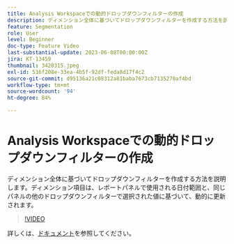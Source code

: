 ```yaml
---
title: Analysis Workspaceでの動的ドロップダウンフィルターの作成
description: ディメンション全体に基づいてドロップダウンフィルターを作成する方法を説明します。ディメンション項目は、レポートパネルで使用される日付範囲と、同じパネルの他のドロップダウンフィルターで選択された値に基づいて、動的に更新されます。
feature: Segmentation
role: User
level: Beginner
doc-type: Feature Video
last-substantial-update: 2023-06-08T00:00:00Z
jira: KT-13459
thumbnail: 3420315.jpeg
exl-id: 516f208e-33ea-4b5f-92df-feda8d17f4c2
source-git-commit: d95136a21c08312a81baba7673cb7135270af4bd
workflow-type: tm+mt
source-wordcount: '94'
ht-degree: 84%

---
```


# Analysis Workspaceでの動的ドロップダウンフィルターの作成

ディメンション全体に基づいてドロップダウンフィルターを作成する方法を説明します。ディメンション項目は、レポートパネルで使用される日付範囲と、同じパネルの他のドロップダウンフィルターで選択された値に基づいて、動的に更新されます。

>[!VIDEO](https://video.tv.adobe.com/v/3420315/?learn=on)

詳しくは、[ドキュメント](https://experienceleague.adobe.com/docs/analytics/analyze/analysis-workspace/panels/panels.html?lang=ja#dynamic-drop-down-filters)を参照してください。
